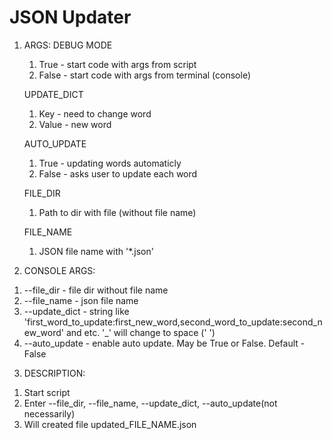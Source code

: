 # JSON Updater

1) ARGS:
    DEBUG MODE
      1) True - start code with args from script
      2) False - start code with args from terminal (console)
 
    UPDATE_DICT
      1) Key - need to change word
      2) Value - new word
  
    AUTO_UPDATE
      1) True - updating words automaticly
      2) False - asks user to update each word
  
    FILE_DIR
      1) Path to dir with file (without file name)
  
    FILE_NAME
      1) JSON file name with '*.json'
    
2. CONSOLE ARGS:
  1) --file_dir - file dir without file name
  2) --file_name - json file name
  3) --update_dict - string like 'first_word_to_update:first_new_word,second_word_to_update:second_new_word' and etc. '_' will change to space (' ')
  4) --auto_update - enable auto update. May be True or False. Default - False
  
 3. DESCRIPTION:
  1) Start script
  2) Enter --file_dir, --file_name, --update_dict, --auto_update(not necessarily)
  3) Will created file updated_FILE_NAME.json
